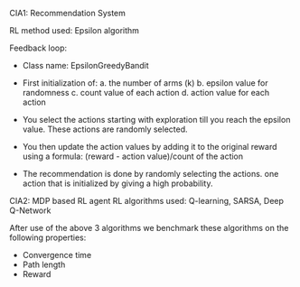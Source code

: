 CIA1: Recommendation System

RL method used: Epsilon algorithm

Feedback loop:
- Class name: EpsilonGreedyBandit
- First initialization of:
a. the number of arms (k)
b. epsilon value for randomness 
c. count value of each action
d. action value for each action

- You select the actions starting with exploration till you reach the epsilon value. These actions are randomly selected.
- You then update the action values by adding it to the original reward using a formula: (reward - action value)/count of the action
- The recommendation is done by randomly selecting the actions. one action that is initialized by giving a high probability.

CIA2: MDP based RL agent
RL algorithms used: Q-learning, SARSA, Deep Q-Network

After use of the above 3 algorithms we benchmark these algorithms on the following properties:
- Convergence time
- Path length
- Reward
